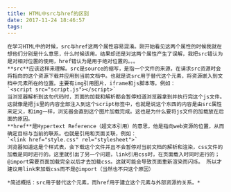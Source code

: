 ```yaml
---
title: HTML中src与href的区别
date: 2017-11-24 18:46:57
tags:
---
```

    在学习HTML中的时候，src与href这两个属性容易混淆。刚开始看见这两个属性的时候我就在想他们分别是什么意思，什么时候该用。结果却还是对这两个属性产生了误解，我把src错认为是对相对位置的使用，href错认为是用于绝对位置的。。。
    **src**应该这样来理解。src是source的缩写，是指一个文件的来源，在请求src资源时会将指向的这个资源下载并应用到当前文档中。也就是说src用于替代这个元素，将资源嵌入到文档中元素所在的位置。主要有img引用图片，iframe和js脚本等。例如：
    `<script src="script.js"></script>`
    当浏览器解析到这句代码时，页面的加载和解析都会暂停知道浏览器拿到并执行完这个js文件。这就像是把js里的内容全部注入到这个script标签中，也就是说这个东西的内容是由src属性来定义，和img一样，浏览器会直到这个图片加载完成。这也是为什么要将js文件的加载放在后面的原因。
    **href**是Hypertext Reference（超文本引用）的意思，他是指向web资源的位置，从而确定目标与当前的联系。也就是引用和页面关联，例如：
    `<link href="style.css" rel="stylesheet">`
    浏览器知道这是个样式表，会下载这个文件并且不会暂停对当前文档的解析和渲染，css文件的加载是同时进行的。这里就引出了另一个问题，link引用css时，在页面载入时同时进行的；@import需要页面加载完全以后才去加载css。这就可能会导致页面重新渲染而闪烁。 所以才建议用link来加载css而不是@import（当然也不只这个原因）

    *简述概括：src用于替代这个元素，而href用于建立这个元素与外部资源的关系。*
    